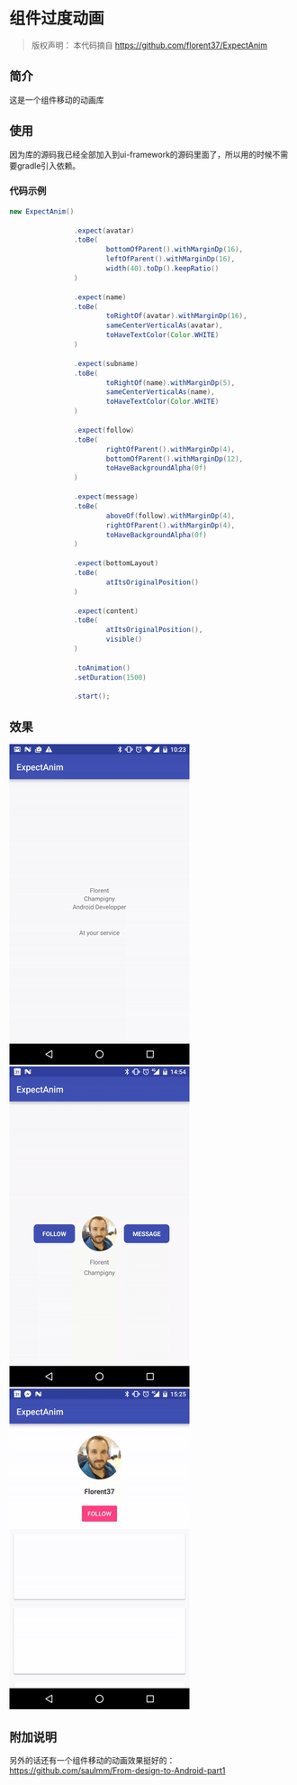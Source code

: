 # 组件过度动画

> 版权声明： 本代码摘自  https://github.com/florent37/ExpectAnim
## 简介

这是一个组件移动的动画库

## 使用

因为库的源码我已经全部加入到ui-framework的源码里面了，所以用的时候不需要gradle引入依赖。

### 代码示例

```java
new ExpectAnim()

                .expect(avatar)
                .toBe(
                        bottomOfParent().withMarginDp(16),
                        leftOfParent().withMarginDp(16),
                        width(40).toDp().keepRatio()
                )

                .expect(name)
                .toBe(
                        toRightOf(avatar).withMarginDp(16),
                        sameCenterVerticalAs(avatar),
                        toHaveTextColor(Color.WHITE)
                )

                .expect(subname)
                .toBe(
                        toRightOf(name).withMarginDp(5),
                        sameCenterVerticalAs(name),
                        toHaveTextColor(Color.WHITE)
                )

                .expect(follow)
                .toBe(
                        rightOfParent().withMarginDp(4),
                        bottomOfParent().withMarginDp(12),
                        toHaveBackgroundAlpha(0f)
                )

                .expect(message)
                .toBe(
                        aboveOf(follow).withMarginDp(4),
                        rightOfParent().withMarginDp(4),
                        toHaveBackgroundAlpha(0f)
                )

                .expect(bottomLayout)
                .toBe(
                        atItsOriginalPosition()
                )

                .expect(content)
                .toBe(
                        atItsOriginalPosition(),
                        visible()
                )

                .toAnimation()
                .setDuration(1500)

                .start();
```

## 效果

![效果](https://github.com/xiaobaima520gyj/android/blob/master/ui-framework/dep-imgs/rotations.gif)
![效果](https://github.com/xiaobaima520gyj/android/blob/master/ui-framework/dep-imgs/sample.gif)
![效果](https://github.com/xiaobaima520gyj/android/blob/master/ui-framework/dep-imgs/scroll.gif)

## 附加说明

另外的话还有一个组件移动的动画效果挺好的：  
https://github.com/saulmm/From-design-to-Android-part1
